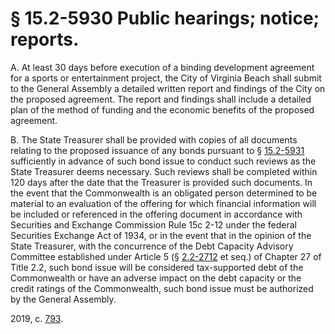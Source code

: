 # § 15.2-5930 Public hearings; notice; reports.

<p>A. At least 30 days before execution of a binding development agreement for a sports or entertainment project, the City of Virginia Beach shall submit to the General Assembly a detailed written report and findings of the City on the proposed agreement. The report and findings shall include a detailed plan of the method of funding and the economic benefits of the proposed agreement.</p><p>B. The State Treasurer shall be provided with copies of all documents relating to the proposed issuance of any bonds pursuant to § <a href='/vacode/15.2-5931/'>15.2-5931</a> sufficiently in advance of such bond issue to conduct such reviews as the State Treasurer deems necessary. Such reviews shall be completed within 120 days after the date that the Treasurer is provided such documents. In the event that the Commonwealth is an obligated person determined to be material to an evaluation of the offering for which financial information will be included or referenced in the offering document in accordance with Securities and Exchange Commission Rule 15c 2-12 under the federal Securities Exchange Act of 1934, or in the event that in the opinion of the State Treasurer, with the concurrence of the Debt Capacity Advisory Committee established under Article 5 (§ <a href='/vacode/2.2-2712/'>2.2-2712</a> et seq.) of Chapter 27 of Title 2.2, such bond issue will be considered tax-supported debt of the Commonwealth or have an adverse impact on the debt capacity or the credit ratings of the Commonwealth, such bond issue must be authorized by the General Assembly.</p><p>2019, c. <a href='http://lis.virginia.gov/cgi-bin/legp604.exe?191+ful+CHAP0793'>793</a>.</p>